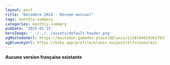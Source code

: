 ```yaml
---
layout: post
title: "Décembre 2024 - Résumé mensuel"
tags: monthly-summary
categories: monthly-summary
pubDate: '2025-01-15'
heroImage: '../../../assets/default-header.png'
ogMastodonUrl: https://mastodon.gamedev.place/@Elanis/113834402928179291
ogBlueskyUrl: https://bsky.app/profile/elanis.eu/post/3lfsnzaoul42s
---
```

<b>Aucune version française existante</b>